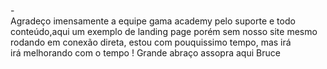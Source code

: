 -<Br>
Agradeço imensamente a equipe gama academy pelo suporte e todo conteúdo,aqui um exemplo de landing page porém sem nosso site mesmo rodando em conexão direta, estou com pouquissimo tempo, mas irá  
irá melhorando com o tempo ! Grande abraço assopra aqui Bruce

<Br>

